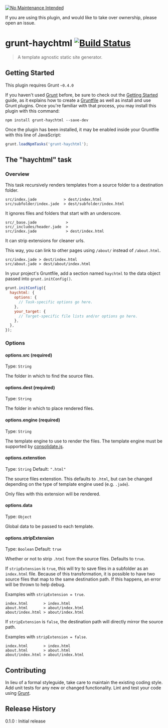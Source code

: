 [![No Maintenance Intended](http://unmaintained.tech/badge.svg)](http://unmaintained.tech/)

If you are using this plugin, and would like to take over ownership, please open an issue.

# grunt-haychtml [![Build Status](https://travis-ci.org/timrwood/grunt-haychtml.png?branch=master)](https://travis-ci.org/timrwood/grunt-haychtml)

> A template agnostic static site generator.

## Getting Started
This plugin requires Grunt `~0.4.0`

If you haven't used [Grunt](http://gruntjs.com/) before, be sure to check out the [Getting Started](http://gruntjs.com/getting-started) guide, as it explains how to create a [Gruntfile](http://gruntjs.com/sample-gruntfile) as well as install and use Grunt plugins. Once you're familiar with that process, you may install this plugin with this command:

```shell
npm install grunt-haychtml --save-dev
```

Once the plugin has been installed, it may be enabled inside your Gruntfile with this line of JavaScript:

```js
grunt.loadNpmTasks('grunt-haychtml');
```

## The "haychtml" task

### Overview

This task recursively renders templates from a source folder to a destination folder.

```
src/index.jade            > dest/index.html
src/subfolder/index.jade  > dest/subfolder/index.html
```

It ignores files and folders that start with an underscore.

```
src/_base.jade             >
src/_includes/header.jade  >
src/index.jade             > dest/index.html
```

It can strip extensions for cleaner urls.

This way, you can link to other pages using `/about/` instead of `/about.html`.

```
src/index.jade > dest/index.html
src/about.jade > dest/about/index.html
```


In your project's Gruntfile, add a section named `haychtml` to the data object passed into `grunt.initConfig()`.

```js
grunt.initConfig({
  haychtml: {
    options: {
      // Task-specific options go here.
    },
    your_target: {
      // Target-specific file lists and/or options go here.
    },
  },
});
```

### Options

#### options.src (required)
Type: `String`

The folder in which to find the source files.

#### options.dest (required)
Type: `String`

The folder in which to place rendered files.

#### options.engine (required)
Type: `String`

The template engine to use to render the files.
The template engine must be supported by [consolidate.js](https://github.com/visionmedia/consolidate.js/).

#### options.extenstion
Type: `String`
Default: `".html"`

The source files extenstion. This defaults to `.html`, but can be changed
depending on the type of template engine used (e.g. `.jade`).

Only files with this extension will be rendered.

#### options.data
Type: `Object`

Global data to be passed to each template.

#### options.stripExtension
Type: `Boolean`
Default: `true`

Whether or not to strip `.html` from the source files. Defaults to `true`.

If `stripExtension` is `true`, this will try to save files in a subfolder
as an `index.html` file. Because of this transformation, it is possible to
have two source files that map to the same destination path. If this happens,
an error will be thrown to help debug.

Examples with `stripExtension = true`.

```
index.html       > index.html
about.html       > about/index.html
about/index.html > about/index.html
```

If `stripExtension` is `false`, the destination path will directly mirror the
source path.

Examples with `stripExtension = false`.

```
index.html       > index.html
about.html       > about.html
about/index.html > about/index.html
```

## Contributing
In lieu of a formal styleguide, take care to maintain the existing coding style. Add unit tests for any new or changed functionality. Lint and test your code using [Grunt](http://gruntjs.com/).

## Release History
0.1.0 : Initial release
